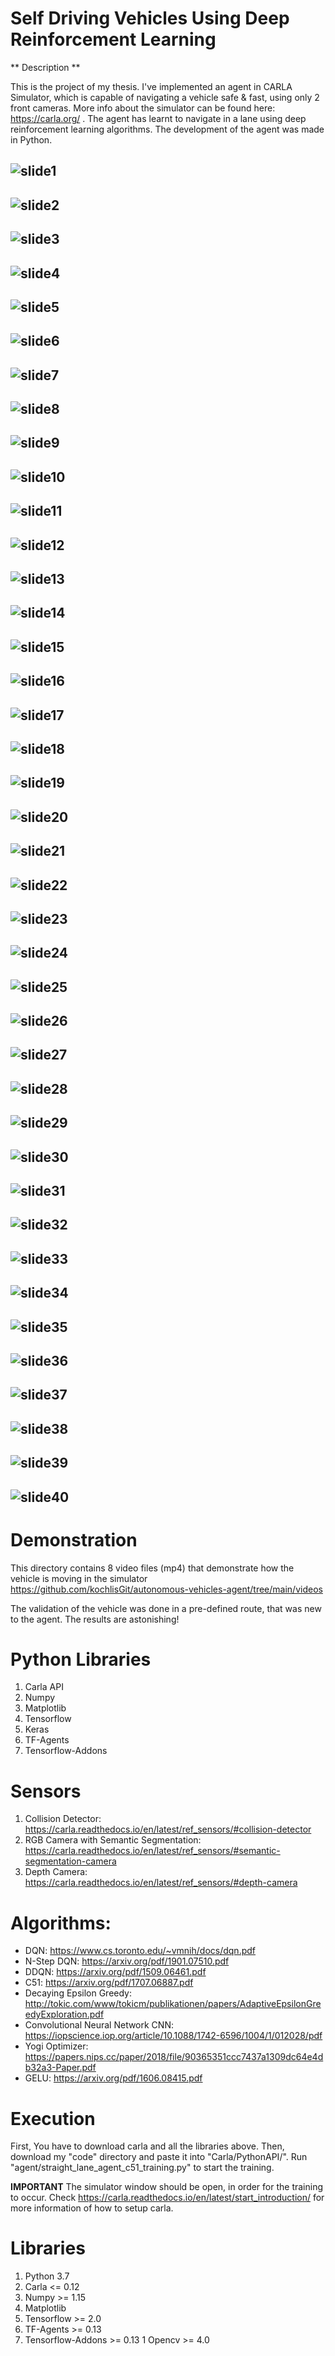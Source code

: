 # Self Driving Vehicles Using Deep Reinforcement Learning

** Description **

This is the project of my thesis. I've implemented an agent in CARLA Simulator, which is capable of navigating a vehicle safe & fast, using only 2 front cameras. More info about the simulator can be found here: https://carla.org/ . The agent has learnt to navigate in a lane using deep reinforcement learning algorithms. The development of the agent was made in Python.

![slide1](https://github.com/kochlisGit/autonomous-vehicles-agent/blob/main/images/%CE%94%CE%B9%CE%B1%CF%86%CE%AC%CE%BD%CE%B5%CE%B9%CE%B11.PNG)
---
![slide2](https://github.com/kochlisGit/autonomous-vehicles-agent/blob/main/images/%CE%94%CE%B9%CE%B1%CF%86%CE%AC%CE%BD%CE%B5%CE%B9%CE%B12.PNG)
---
![slide3](https://github.com/kochlisGit/autonomous-vehicles-agent/blob/main/images/%CE%94%CE%B9%CE%B1%CF%86%CE%AC%CE%BD%CE%B5%CE%B9%CE%B13.PNG)
---
![slide4](https://github.com/kochlisGit/autonomous-vehicles-agent/blob/main/images/%CE%94%CE%B9%CE%B1%CF%86%CE%AC%CE%BD%CE%B5%CE%B9%CE%B14.PNG)
---
![slide5](https://github.com/kochlisGit/autonomous-vehicles-agent/blob/main/images/%CE%94%CE%B9%CE%B1%CF%86%CE%AC%CE%BD%CE%B5%CE%B9%CE%B15.PNG)
---
![slide6](https://github.com/kochlisGit/autonomous-vehicles-agent/blob/main/images/%CE%94%CE%B9%CE%B1%CF%86%CE%AC%CE%BD%CE%B5%CE%B9%CE%B16.PNG)
---
![slide7](https://github.com/kochlisGit/autonomous-vehicles-agent/blob/main/images/%CE%94%CE%B9%CE%B1%CF%86%CE%AC%CE%BD%CE%B5%CE%B9%CE%B17.PNG)
---
![slide8](https://github.com/kochlisGit/autonomous-vehicles-agent/blob/main/images/%CE%94%CE%B9%CE%B1%CF%86%CE%AC%CE%BD%CE%B5%CE%B9%CE%B18.PNG)
---
![slide9](https://github.com/kochlisGit/autonomous-vehicles-agent/blob/main/images/%CE%94%CE%B9%CE%B1%CF%86%CE%AC%CE%BD%CE%B5%CE%B9%CE%B19.PNG)
---
![slide10](https://github.com/kochlisGit/autonomous-vehicles-agent/blob/main/images/%CE%94%CE%B9%CE%B1%CF%86%CE%AC%CE%BD%CE%B5%CE%B9%CE%B110.PNG)
---
![slide11](https://github.com/kochlisGit/autonomous-vehicles-agent/blob/main/images/%CE%94%CE%B9%CE%B1%CF%86%CE%AC%CE%BD%CE%B5%CE%B9%CE%B111.PNG)
---
![slide12](https://github.com/kochlisGit/autonomous-vehicles-agent/blob/main/images/%CE%94%CE%B9%CE%B1%CF%86%CE%AC%CE%BD%CE%B5%CE%B9%CE%B112.PNG)
---
![slide13](https://github.com/kochlisGit/autonomous-vehicles-agent/blob/main/images/%CE%94%CE%B9%CE%B1%CF%86%CE%AC%CE%BD%CE%B5%CE%B9%CE%B113.PNG)
---
![slide14](https://github.com/kochlisGit/autonomous-vehicles-agent/blob/main/images/%CE%94%CE%B9%CE%B1%CF%86%CE%AC%CE%BD%CE%B5%CE%B9%CE%B114.PNG)
---
![slide15](https://github.com/kochlisGit/autonomous-vehicles-agent/blob/main/images/%CE%94%CE%B9%CE%B1%CF%86%CE%AC%CE%BD%CE%B5%CE%B9%CE%B115.PNG)
---
![slide16](https://github.com/kochlisGit/autonomous-vehicles-agent/blob/main/images/%CE%94%CE%B9%CE%B1%CF%86%CE%AC%CE%BD%CE%B5%CE%B9%CE%B116.PNG)
---
![slide17](https://github.com/kochlisGit/autonomous-vehicles-agent/blob/main/images/%CE%94%CE%B9%CE%B1%CF%86%CE%AC%CE%BD%CE%B5%CE%B9%CE%B117.PNG)
---
![slide18](https://github.com/kochlisGit/autonomous-vehicles-agent/blob/main/images/%CE%94%CE%B9%CE%B1%CF%86%CE%AC%CE%BD%CE%B5%CE%B9%CE%B118.PNG)
---
![slide19](https://github.com/kochlisGit/autonomous-vehicles-agent/blob/main/images/%CE%94%CE%B9%CE%B1%CF%86%CE%AC%CE%BD%CE%B5%CE%B9%CE%B119.PNG)
---
![slide20](https://github.com/kochlisGit/autonomous-vehicles-agent/blob/main/images/%CE%94%CE%B9%CE%B1%CF%86%CE%AC%CE%BD%CE%B5%CE%B9%CE%B120.PNG)
---
![slide21](https://github.com/kochlisGit/autonomous-vehicles-agent/blob/main/images/%CE%94%CE%B9%CE%B1%CF%86%CE%AC%CE%BD%CE%B5%CE%B9%CE%B121.PNG)
---
![slide22](https://github.com/kochlisGit/autonomous-vehicles-agent/blob/main/images/%CE%94%CE%B9%CE%B1%CF%86%CE%AC%CE%BD%CE%B5%CE%B9%CE%B122.PNG)
---
![slide23](https://github.com/kochlisGit/autonomous-vehicles-agent/blob/main/images/%CE%94%CE%B9%CE%B1%CF%86%CE%AC%CE%BD%CE%B5%CE%B9%CE%B123.PNG)
---
![slide24](https://github.com/kochlisGit/autonomous-vehicles-agent/blob/main/images/%CE%94%CE%B9%CE%B1%CF%86%CE%AC%CE%BD%CE%B5%CE%B9%CE%B124.PNG)
---
![slide25](https://github.com/kochlisGit/autonomous-vehicles-agent/blob/main/images/%CE%94%CE%B9%CE%B1%CF%86%CE%AC%CE%BD%CE%B5%CE%B9%CE%B125.PNG)
---
![slide26](https://github.com/kochlisGit/autonomous-vehicles-agent/blob/main/images/%CE%94%CE%B9%CE%B1%CF%86%CE%AC%CE%BD%CE%B5%CE%B9%CE%B126.PNG)
---
![slide27](https://github.com/kochlisGit/autonomous-vehicles-agent/blob/main/images/%CE%94%CE%B9%CE%B1%CF%86%CE%AC%CE%BD%CE%B5%CE%B9%CE%B127.PNG)
---
![slide28](https://github.com/kochlisGit/autonomous-vehicles-agent/blob/main/images/%CE%94%CE%B9%CE%B1%CF%86%CE%AC%CE%BD%CE%B5%CE%B9%CE%B128.PNG)
---
![slide29](https://github.com/kochlisGit/autonomous-vehicles-agent/blob/main/images/%CE%94%CE%B9%CE%B1%CF%86%CE%AC%CE%BD%CE%B5%CE%B9%CE%B129.PNG)
---
![slide30](https://github.com/kochlisGit/autonomous-vehicles-agent/blob/main/images/%CE%94%CE%B9%CE%B1%CF%86%CE%AC%CE%BD%CE%B5%CE%B9%CE%B130.PNG)
---
![slide31](https://github.com/kochlisGit/autonomous-vehicles-agent/blob/main/images/%CE%94%CE%B9%CE%B1%CF%86%CE%AC%CE%BD%CE%B5%CE%B9%CE%B131.PNG)
---
![slide32](https://github.com/kochlisGit/autonomous-vehicles-agent/blob/main/images/%CE%94%CE%B9%CE%B1%CF%86%CE%AC%CE%BD%CE%B5%CE%B9%CE%B132.PNG)
---
![slide33](https://github.com/kochlisGit/autonomous-vehicles-agent/blob/main/images/%CE%94%CE%B9%CE%B1%CF%86%CE%AC%CE%BD%CE%B5%CE%B9%CE%B133.PNG)
---
![slide34](https://github.com/kochlisGit/autonomous-vehicles-agent/blob/main/images/%CE%94%CE%B9%CE%B1%CF%86%CE%AC%CE%BD%CE%B5%CE%B9%CE%B134.PNG)
---
![slide35](https://github.com/kochlisGit/autonomous-vehicles-agent/blob/main/images/%CE%94%CE%B9%CE%B1%CF%86%CE%AC%CE%BD%CE%B5%CE%B9%CE%B135.PNG)
---
![slide36](https://github.com/kochlisGit/autonomous-vehicles-agent/blob/main/images/%CE%94%CE%B9%CE%B1%CF%86%CE%AC%CE%BD%CE%B5%CE%B9%CE%B136.PNG)
---
![slide37](https://github.com/kochlisGit/autonomous-vehicles-agent/blob/main/images/%CE%94%CE%B9%CE%B1%CF%86%CE%AC%CE%BD%CE%B5%CE%B9%CE%B137.PNG)
---
![slide38](https://github.com/kochlisGit/autonomous-vehicles-agent/blob/main/images/%CE%94%CE%B9%CE%B1%CF%86%CE%AC%CE%BD%CE%B5%CE%B9%CE%B138.PNG)
---
![slide39](https://github.com/kochlisGit/autonomous-vehicles-agent/blob/main/images/%CE%94%CE%B9%CE%B1%CF%86%CE%AC%CE%BD%CE%B5%CE%B9%CE%B139.PNG)
---
![slide40](https://github.com/kochlisGit/autonomous-vehicles-agent/blob/main/images/%CE%94%CE%B9%CE%B1%CF%86%CE%AC%CE%BD%CE%B5%CE%B9%CE%B140.PNG)
---

# Demonstration #

This directory contains 8 video files (mp4) that demonstrate how the vehicle is moving in the simulator
https://github.com/kochlisGit/autonomous-vehicles-agent/tree/main/videos

The validation of the vehicle was done in a pre-defined route, that was new to the agent. The results are astonishing!

# Python Libraries #

1. Carla API
2. Numpy
3. Matplotlib
4. Tensorflow
5. Keras
6. TF-Agents
7. Tensorflow-Addons

# Sensors

1. Collision Detector: https://carla.readthedocs.io/en/latest/ref_sensors/#collision-detector
2. RGB Camera with Semantic Segmentation: https://carla.readthedocs.io/en/latest/ref_sensors/#semantic-segmentation-camera
3. Depth Camera: https://carla.readthedocs.io/en/latest/ref_sensors/#depth-camera

# Algorithms:

* DQN: https://www.cs.toronto.edu/~vmnih/docs/dqn.pdf
* N-Step DQN: https://arxiv.org/pdf/1901.07510.pdf
* DDQN: https://arxiv.org/pdf/1509.06461.pdf
* C51: https://arxiv.org/pdf/1707.06887.pdf
* Decaying Epsilon Greedy: http://tokic.com/www/tokicm/publikationen/papers/AdaptiveEpsilonGreedyExploration.pdf
* Convolutional Neural Network CNN: https://iopscience.iop.org/article/10.1088/1742-6596/1004/1/012028/pdf
* Yogi Optimizer: https://papers.nips.cc/paper/2018/file/90365351ccc7437a1309dc64e4db32a3-Paper.pdf
* GELU: https://arxiv.org/pdf/1606.08415.pdf

# Execution

First, You have to download carla and all the libraries above. Then, download my "code" directory and paste it into "Carla/PythonAPI/". Run "agent/straight_lane_agent_c51_training.py" to start the training.

**IMPORTANT** The simulator window should be open, in order for the training to occur. Check https://carla.readthedocs.io/en/latest/start_introduction/ for more information of how to setup carla.

# Libraries
1. Python 3.7
1. Carla <= 0.12
1. Numpy >= 1.15
1. Matplotlib
1. Tensorflow >= 2.0
1. TF-Agents >= 0.13
1. Tensorflow-Addons >= 0.13
1 Opencv >= 4.0
